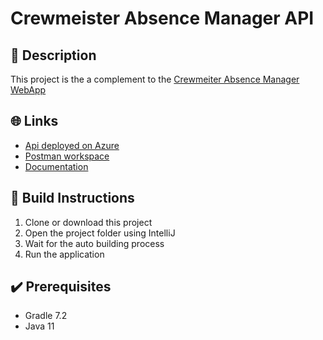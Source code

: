 # Crewmeister Absence Manager API

## 📜 Description

This project is the a complement to the [Crewmeiter Absence Manager WebApp](https://github.com/miguelbeckers/absence-manager-webapp)

## 🌐 Links

* [Api deployed on Azure](https://absencemanagerapi.azurewebsites.net)
* [Postman workspace](https://www.postman.com/miguelbeckers/workspace/absencemanager)
* [Documentation](https://documenter.getpostman.com/view/13509413/UVXbseSe)

## 🔨 Build Instructions

1. Clone or download this project
1. Open the project folder using IntelliJ
1. Wait for the auto building process
1. Run the application

## ✔️ Prerequisites

* Gradle 7.2
* Java 11
